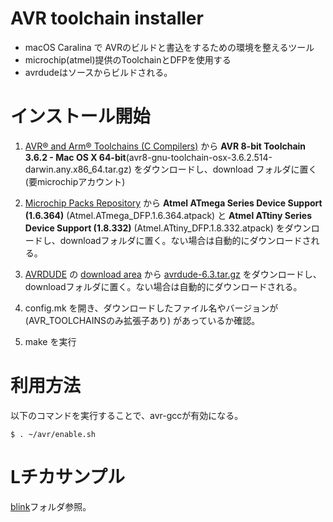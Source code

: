 # AVR toolchain installer

* macOS Caralina で AVRのビルドと書込をするための環境を整えるツール
* microchip(atmel)提供のToolchainとDFPを使用する
* avrdudeはソースからビルドされる。

# インストール開始

1. [AVR® and Arm® Toolchains (C Compilers)](https://www.microchip.com/en-us/development-tools-tools-and-software/gcc-compilers-avr-and-arm) から **AVR 8-bit Toolchain 3.6.2 - Mac OS X 64-bit**(avr8-gnu-toolchain-osx-3.6.2.514-darwin.any.x86_64.tar.gz) をダウンロードし、download フォルダに置く(要microchipアカウント)

2. [Microchip Packs Repository](http://packs.download.atmel.com) から **Atmel ATmega Series Device Support (1.6.364)** (Atmel.ATmega_DFP.1.6.364.atpack) と **Atmel ATtiny Series Device Support (1.8.332)** (Atmel.ATtiny_DFP.1.8.332.atpack) をダウンロードし、downloadフォルダに置く。ない場合は自動的にダウンロードされる。

3. [AVRDUDE](https://www.nongnu.org/avrdude/) の [download area](http://download.savannah.gnu.org/releases/avrdude/) から [avrdude-6.3.tar.gz](http://download.savannah.gnu.org/releases/avrdude/avrdude-6.3.tar.gz) をダウンロードし、downloadフォルダに置く。ない場合は自動的にダウンロードされる。

4. config.mk を開き、ダウンロードしたファイル名やバージョンが(AVR_TOOLCHAINSのみ拡張子あり) があっているか確認。

5. make を実行

# 利用方法

以下のコマンドを実行することで、avr-gccが有効になる。

	$ . ~/avr/enable.sh

# Lチカサンプル

[blink](./blink)フォルダ参照。
